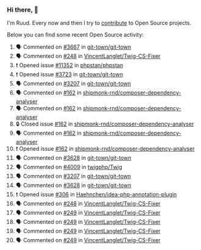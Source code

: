### Hi there, 👋

I'm Ruud. Every now and then I try to [contribute](https://github.com/pulls?q=+is%3Apr+author%3Aruudk+archived%3Afalse+is%3Apublic+) to Open Source projects.

Below you can find some recent Open Source activity:

<!--START_SECTION:activity-->
1. 🗣 Commented on [#3667](https://github.com/git-town/git-town/issues/3667#issuecomment-2239552595) in [git-town/git-town](https://github.com/git-town/git-town)
2. 🗣 Commented on [#248](https://github.com/VincentLanglet/Twig-CS-Fixer/issues/248#issuecomment-2238798275) in [VincentLanglet/Twig-CS-Fixer](https://github.com/VincentLanglet/Twig-CS-Fixer)
3. ❗ Opened issue [#11352](https://github.com/phpstan/phpstan/issues/11352) in [phpstan/phpstan](https://github.com/phpstan/phpstan)
4. ❗ Opened issue [#3723](https://github.com/git-town/git-town/issues/3723) in [git-town/git-town](https://github.com/git-town/git-town)
5. 🗣 Commented on [#3207](https://github.com/git-town/git-town/issues/3207#issuecomment-2228459534) in [git-town/git-town](https://github.com/git-town/git-town)
6. 🗣 Commented on [#162](https://github.com/shipmonk-rnd/composer-dependency-analyser/issues/162#issuecomment-2228147251) in [shipmonk-rnd/composer-dependency-analyser](https://github.com/shipmonk-rnd/composer-dependency-analyser)
7. 🗣 Commented on [#162](https://github.com/shipmonk-rnd/composer-dependency-analyser/issues/162#issuecomment-2228103162) in [shipmonk-rnd/composer-dependency-analyser](https://github.com/shipmonk-rnd/composer-dependency-analyser)
8. 🔒 Closed issue [#162](https://github.com/shipmonk-rnd/composer-dependency-analyser/issues/162) in [shipmonk-rnd/composer-dependency-analyser](https://github.com/shipmonk-rnd/composer-dependency-analyser)
9. 🗣 Commented on [#162](https://github.com/shipmonk-rnd/composer-dependency-analyser/issues/162#issuecomment-2227936111) in [shipmonk-rnd/composer-dependency-analyser](https://github.com/shipmonk-rnd/composer-dependency-analyser)
10. ❗ Opened issue [#162](https://github.com/shipmonk-rnd/composer-dependency-analyser/issues/162) in [shipmonk-rnd/composer-dependency-analyser](https://github.com/shipmonk-rnd/composer-dependency-analyser)
11. 🗣 Commented on [#3628](https://github.com/git-town/git-town/issues/3628#issuecomment-2227792200) in [git-town/git-town](https://github.com/git-town/git-town)
12. 🗣 Commented on [#4009](https://github.com/twigphp/Twig/pull/4009#issuecomment-2226991624) in [twigphp/Twig](https://github.com/twigphp/Twig)
13. 🗣 Commented on [#3207](https://github.com/git-town/git-town/issues/3207#issuecomment-2226151685) in [git-town/git-town](https://github.com/git-town/git-town)
14. 🗣 Commented on [#3628](https://github.com/git-town/git-town/issues/3628#issuecomment-2225853695) in [git-town/git-town](https://github.com/git-town/git-town)
15. ❗ Opened issue [#306](https://github.com/Haehnchen/idea-php-annotation-plugin/issues/306) in [Haehnchen/idea-php-annotation-plugin](https://github.com/Haehnchen/idea-php-annotation-plugin)
16. 🗣 Commented on [#248](https://github.com/VincentLanglet/Twig-CS-Fixer/issues/248#issuecomment-2221267458) in [VincentLanglet/Twig-CS-Fixer](https://github.com/VincentLanglet/Twig-CS-Fixer)
17. 🗣 Commented on [#249](https://github.com/VincentLanglet/Twig-CS-Fixer/pull/249#issuecomment-2221263637) in [VincentLanglet/Twig-CS-Fixer](https://github.com/VincentLanglet/Twig-CS-Fixer)
18. 🗣 Commented on [#249](https://github.com/VincentLanglet/Twig-CS-Fixer/pull/249#issuecomment-2221251601) in [VincentLanglet/Twig-CS-Fixer](https://github.com/VincentLanglet/Twig-CS-Fixer)
19. 🗣 Commented on [#249](https://github.com/VincentLanglet/Twig-CS-Fixer/pull/249#issuecomment-2221159754) in [VincentLanglet/Twig-CS-Fixer](https://github.com/VincentLanglet/Twig-CS-Fixer)
20. 🗣 Commented on [#249](https://github.com/VincentLanglet/Twig-CS-Fixer/pull/249#issuecomment-2221153145) in [VincentLanglet/Twig-CS-Fixer](https://github.com/VincentLanglet/Twig-CS-Fixer)
<!--END_SECTION:activity-->
